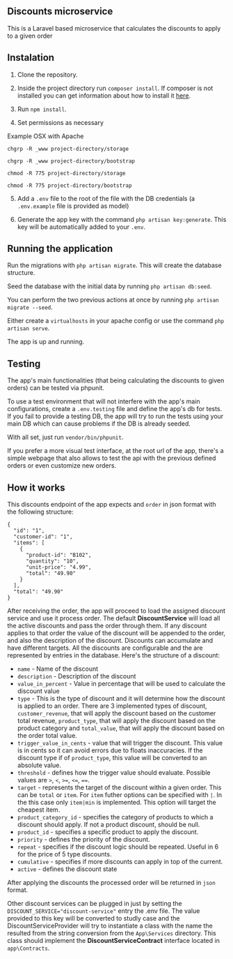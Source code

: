 

## Discounts microservice

This is a Laravel based microservice that calculates the discounts to apply to a given order

## Instalation

1. Clone the repository.

2. Inside the project directory run `composer install`. If composer is not installed you can get information about how to install it [here](https://getcomposer.org/download/).

3. Run `npm install`.

4. Set permissions as necessary

Example OSX with Apache

`chgrp -R _www project-directory/storage`

`chgrp -R _www project-directory/bootstrap`

`chmod -R 775 project-directory/storage`

`chmod -R 775 project-directory/bootstrap`

5. Add a `.env` file to the root of the file with the DB credentials (a `.env.example` file is provided as model)

6. Generate the app key with the command `php artisan key:generate`. This key will be automatically added to your `.env`.

## Running the application

Run the migrations with `php artisan migrate`. This will create the database structure.

Seed the database with the initial data by running `php artisan db:seed`.

You can perform the two previous actions at once by running `php artisan migrate --seed`.

Either create a `virtualhosts` in your apache config or use the command `php artisan serve`.

The app is up and running.

## Testing

The app's main functionalities (that being calculating the discounts to given orders) can be tested via phpunit.

To use a test environment that will not interfere with the app's main configurations, create a `.env.testing` file and define the app's db for tests. If you fail to provide a testing DB, the app will try to run the tests using your main DB which can cause problems if the DB is already seeded.

With all set, just run `vendor/bin/phpunit`.

If you prefer a more visual test interface, at the root url of the app, there's a simple webpage that also allows to test the api with the previous defined orders or even customize new orders.

## How it works

This discounts endpoint of the app expects and `order` in json format with the following structure:

```
{
  "id": "1",
  "customer-id": "1",
  "items": [
    {
      "product-id": "B102",
      "quantity": "10",
      "unit-price": "4.99",
      "total": "49.90"
    }
  ],
  "total": "49.90"
}
```

After receiving the order, the app will proceed to load the assigned discount service and use it process order. The default **DiscountService** will load all the active discounts and pass the order through them. If any discount applies to that order the value of the discount will be appended to the order, and also the description of the discount. Discounts can accumulate and have different targets. All the discounts are configurable and the are represented by entries in the database. Here's the structure of a discount:

- `name` - Name of the discount
- `description` - Description of the discount
- `value_in_percent` - Value in percentage that will be used to calculate the discount value
- `type` - This is the type of discount and it will determine how the discount is applied to an order. There are 3 implemented types of discount, `customer_revenue`, that will apply the discount based on the customer total revenue, `product_type`, that will apply the discount based on the product category and `total_value`, that will apply the discount based on the order total value.
- `trigger_value_in_cents` - value that will trigger the discount. This value is in cents so it can avoid errors due to floats inaccuracies. If the discount type if of  `product_type`, this value will be converted to an absolute value.
- `threshold` - defines how the trigger value should evaluate. Possible values are `>`, `<`, `>=`, `<=`, `==`.
- `target` - represents the target of the discount within a given order. This can be `total` or `item`. For `item` futher options can be specified with `|`. In the this case only `item|min` is implemented. This option will target the cheapest item.
- `product_category_id` - specifies the category of products to which a discount should apply. If not a product discount, should be null.
- `product_id` - specifies a specific product to apply the discount.
- `priority` - defines the priority of the discount.
- `repeat` - specifies if the discount logic should be repeated. Useful in 6 for the price of 5 type discounts.
- `cumulative` - specifies if more discounts can apply in top of the current.
- `active` - defines the discount state

After applying the discounts the processed order will be returned in `json` format.

Other discount services can be plugged in just by setting the `DISCOUNT_SERVICE="discount-service"` entry the .env file. The value provided to this key will be converted to studly case and the DiscountServiceProvider will try to instantiate a class with the name the resulted from the string conversion from the `App\Services` directory. This class should implement the **DiscountServiceContract** interface located in `app\Contracts`.


